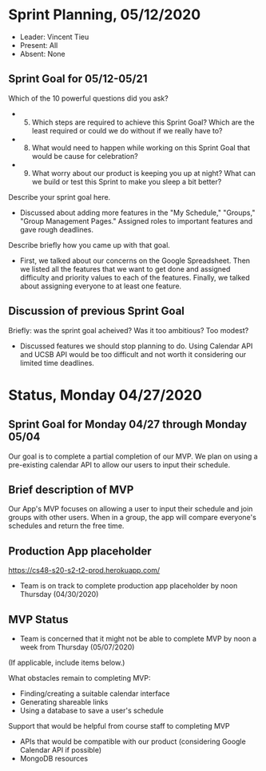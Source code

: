 # Sprint Planning, 05/12/2020
  
* Leader: Vincent Tieu
* Present: All
* Absent: None

## Sprint Goal for 05/12-05/21
  
Which of the 10 powerful questions did you ask?
* 5. Which steps are required to achieve this Sprint Goal? Which are the least required or could we do without if we really have to?
* 8. What would need to happen while working on this Sprint Goal that would be cause for celebration?
* 9. What worry about our product is keeping you up at night? What can we build or test this Sprint to make you sleep a bit better?

Describe your sprint goal here.
* Discussed about adding more features in the "My Schedule," "Groups," "Group Management Pages." Assigned roles to important features and gave rough deadlines.

Describe briefly how you came up with that goal.
* First, we talked about our concerns on the Google Spreadsheet. Then we listed all the features that we want to get done and assigned difficulty and priority values to each of the features. Finally, we talked about assigning everyone to at least one feature.

## Discussion of previous Sprint Goal
  
Briefly: was the sprint goal acheived?  Was it too ambitious?  Too modest? 
* Discussed features we should stop planning to do. Using Calendar API and UCSB API would be too difficult and not worth it considering our limited time deadlines.

# Status, Monday 04/27/2020

## Sprint Goal for Monday 04/27 through Monday 05/04

Our goal is to complete a partial completion of our MVP. We plan on using a pre-existing calendar API to allow our users to input their schedule.

## Brief description of MVP

Our App's MVP focuses on allowing a user to input their schedule and join groups with other users. When in a group, the app will compare everyone's schedules and return the free time.

## Production App placeholder

<https://cs48-s20-s2-t2-prod.herokuapp.com/>

- Team is on track to complete production app placeholder by noon Thursday (04/30/2020)

## MVP Status

- Team is concerned that it might not be able to complete MVP by noon a week from Thursday (05/07/2020)

(If applicable, include items below.)

What obstacles remain to completing MVP:

- Finding/creating a suitable calendar interface
- Generating shareable links
- Using a database to save a user's schedule

Support that would be helpful from course staff to completing MVP

- APIs that would be compatible with our product (considering Google Calendar API if possible)
- MongoDB resources
